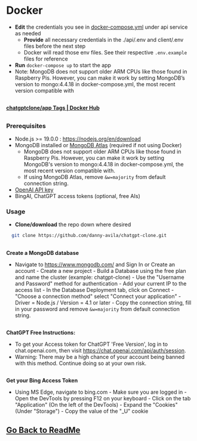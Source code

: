 ﻿# Docker



-   **Edit**  the credentials you see in  [docker-compose.yml](https://stackedit.io/docker-compose.yml) under api service as needed
    - **Provide** all necessary credentials in the ./api/.env and client/.env files before the next step
    - Docker will read those env files. See their respective `.env.example` files for reference
-   **Run**  `docker-compose up`  to start the app
-   Note: MongoDB does not support older ARM CPUs like those found in Raspberry Pis. However, you can make it work by setting MongoDB’s version to mongo:4.4.18 in docker-compose.yml, the most recent version compatible with

##

**[chatgptclone/app Tags | Docker Hub](https://hub.docker.com/r/chatgptclone/app/tags)**

##

### Prerequisites
- Node.js >= 19.0.0 : https://nodejs.org/en/download
- MongoDB installed or [MongoDB Atlas](https://account.mongodb.com/account/login) (required if not using Docker)
    - MongoDB does not support older ARM CPUs like those found in Raspberry Pis. However, you can make it work by setting MongoDB's version to mongo:4.4.18 in docker-compose.yml, the most recent version compatible with.
    -  If using MongoDB Atlas, remove `&w=majority` from default connection string.
- [OpenAI API key](https://platform.openai.com/account/api-keys)
- BingAI, ChatGPT access tokens (optional, free AIs)

### Usage

- **Clone/download** the repo down where desired
```bash
  git clone https://github.com/danny-avila/chatgpt-clone.git
```
##
  
 **Create a MongoDB database**
 
   - Navigate to https://www.mongodb.com/ and Sign In or Create an account
    - Create a new project
    - Build a Database using the free plan and name the cluster (example: chatgpt-clone)
    - Use the "Username and Password" method for authentication
    - Add your current IP to the access list
    - In the Database Deployment tab, click on Connect
    - "Choose a connection method" select "Connect your application"
    - Driver = Node.js / Version = 4.1 or later
    - Copy the connection string, fill in your password and remove `&w=majority` from default connection string.


##
**ChatGPT Free Instructions:**
  - To get your Access token for ChatGPT 'Free Version', log in to chat.openai.com, then visit https://chat.openai.com/api/auth/session.
  - Warning: There may be a high chance of your account being banned with this method. Continue doing so at your own risk.

##

   **Get your Bing Access Token**
   
   - Using MS Edge, navigate to bing.com
    - Make sure you are logged in
    - Open the DevTools by pressing F12 on your keyboard
    - Click on the tab "Application" (On the left of the DevTools)
    - Expand the "Cookies" (Under "Storage")
    - Copy the value of the "\_U" cookie

##

## [Go Back to ReadMe](../../README.md)
